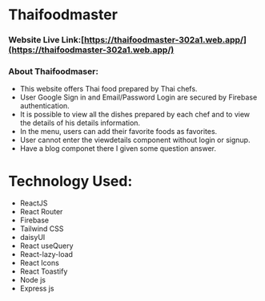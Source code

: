 # Thaifoodmaster

### Website Live Link:[https://thaifoodmaster-302a1.web.app/](https://thaifoodmaster-302a1.web.app/)


### About Thaifoodmaser:
- This website offers Thai food prepared by Thai chefs.
- User Google Sign in and Email/Password Login are secured by Firebase authentication.
- It is possible to view all the dishes prepared by each chef and to view the details   of his details information.
- In the menu, users can add their favorite foods as favorites.
- User cannot enter the viewdetails component without login or signup.
- Have a blog componet there I given some question answer.


# Technology Used:
- ReactJS
- React Router
- Firebase
- Tailwind CSS
- daisyUI
- React useQuery
- React-lazy-load
- React Icons
- React Toastify
- Node js
- Express js
